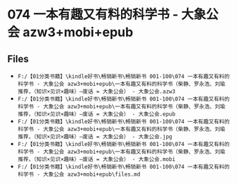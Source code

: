 # 074 一本有趣又有料的科学书 - 大象公会 azw3+mobi+epub

## Files

- `F:/【01分类书籍】\kindle好书\畅销新书\畅销新书 001-100\074 一本有趣又有料的科学书 - 大象公会 azw3+mobi+epub\一本有趣又有料的科学书（柴静、罗永浩、刘瑜推荐，（知识×见识×趣味）—废话 = 大象公会） - 大象公会.azw3`
- `F:/【01分类书籍】\kindle好书\畅销新书\畅销新书 001-100\074 一本有趣又有料的科学书 - 大象公会 azw3+mobi+epub\一本有趣又有料的科学书（柴静、罗永浩、刘瑜推荐，（知识×见识×趣味）—废话 = 大象公会） - 大象公会.epub`
- `F:/【01分类书籍】\kindle好书\畅销新书\畅销新书 001-100\074 一本有趣又有料的科学书 - 大象公会 azw3+mobi+epub\一本有趣又有料的科学书（柴静、罗永浩、刘瑜推荐，（知识×见识×趣味）—废话 = 大象公会） - 大象公会.jpg`
- `F:/【01分类书籍】\kindle好书\畅销新书\畅销新书 001-100\074 一本有趣又有料的科学书 - 大象公会 azw3+mobi+epub\一本有趣又有料的科学书（柴静、罗永浩、刘瑜推荐，（知识×见识×趣味）—废话 = 大象公会） - 大象公会.mobi`
- `F:/【01分类书籍】\kindle好书\畅销新书\畅销新书 001-100\074 一本有趣又有料的科学书 - 大象公会 azw3+mobi+epub\files.md`

